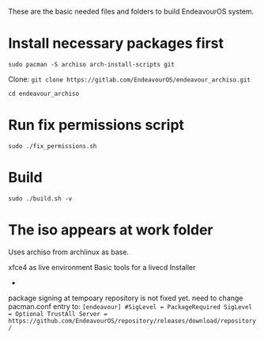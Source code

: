These are the basic needed files and folders to build EndeavourOS system.

# Install necessary packages first
`sudo pacman -S archiso arch-install-scripts git`

Clone:
`git clone https://gitlab.com/EndeavourOS/endeavour_archiso.git`

`cd endeavour_archiso`

# Run fix permissions script
`sudo ./fix_permissions.sh`

# Build
`sudo ./build.sh -v`

# The iso appears at work folder

Uses archiso from archlinux as base.

xfce4 as live environment
Basic tools for a livecd
Installer

*
package signing at tempoary repository is not fixed yet.
need to change pacman.conf entry to:
`[endeavour]
#SigLevel = PackageRequired
SigLevel = Optional TrustAll
Server = https://github.com/EndeavourOS/repository/releases/download/repository/
`


